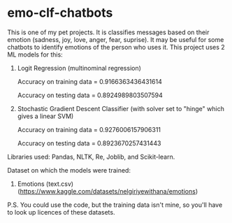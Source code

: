 # emo-clf-chatbots
This is one of my pet projects. It is classifies messages based on their emotion (sadness, joy, love, anger, fear, suprise). It may be useful for some chatbots to identify emotions of the person who uses it.
This project uses 2 ML models for this:
  1) Logit Regression (multinominal regression)

     Accuracy on training data = 0.9166363436431614

     Accuracy on testing data = 0.8924989803507594
  2) Stochastic Gradient Descent Classifier (with solver set to "hinge" which gives a linear SVM)

     Accuracy on training data = 0.9276006157906311

     Accuracy on testing data = 0.8923670257431443

Libraries used: Pandas, NLTK, Re, Joblib, and Scikit-learn.

Dataset on which the models were trained: 
  1) Emotions (text.csv) (https://www.kaggle.com/datasets/nelgiriyewithana/emotions)



P.S. You could use the code, but the training data isn't mine, so you'll have to look up licences of these datasets.
